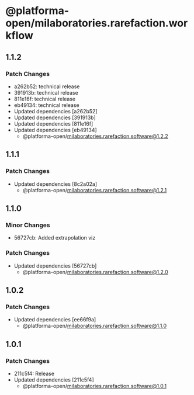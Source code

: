 # @platforma-open/milaboratories.rarefaction.workflow

## 1.1.2

### Patch Changes

- a262b52: technical release
- 391913b: technical release
- 811e16f: technical release
- eb49134: technical release
- Updated dependencies [a262b52]
- Updated dependencies [391913b]
- Updated dependencies [811e16f]
- Updated dependencies [eb49134]
  - @platforma-open/milaboratories.rarefaction.software@1.2.2

## 1.1.1

### Patch Changes

- Updated dependencies [8c2a02a]
  - @platforma-open/milaboratories.rarefaction.software@1.2.1

## 1.1.0

### Minor Changes

- 56727cb: Added extrapolation viz

### Patch Changes

- Updated dependencies [56727cb]
  - @platforma-open/milaboratories.rarefaction.software@1.2.0

## 1.0.2

### Patch Changes

- Updated dependencies [ee66f9a]
  - @platforma-open/milaboratories.rarefaction.software@1.1.0

## 1.0.1

### Patch Changes

- 211c5f4: Release
- Updated dependencies [211c5f4]
  - @platforma-open/milaboratories.rarefaction.software@1.0.1
